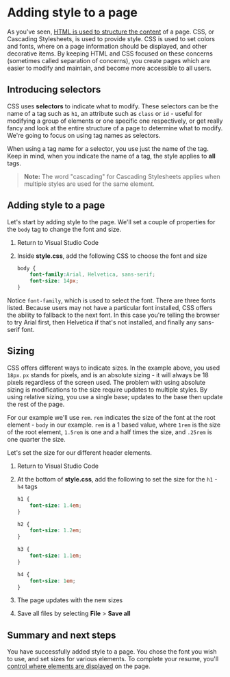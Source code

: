 # Adding style to a page

As you've seen, [HTML is used to structure the content](./2-add-content.md) of a page. CSS, or Cascading Stylesheets, is used to provide style. CSS is used to set colors and fonts, where on a page information should be displayed, and other decorative items. By keeping HTML and CSS focused on these concerns (sometimes called separation of concerns), you create pages which are easier to modify and maintain, and become more accessible to all users.

## Introducing selectors

CSS uses **selectors** to indicate what to modify. These selectors can be the name of a tag such as `h1`, an attribute such as `class` or `id` - useful for modifying a group of elements or one specific one respectively, or get really fancy and look at the entire structure of a page to determine what to modify. We're going to focus on using tag names as selectors.

When using a tag name for a selector, you use just the name of the tag. Keep in mind, when you indicate the name of a tag, the style applies to **all** tags.

> **Note:** The word "cascading" for Cascading Stylesheets applies when multiple styles are used for the same element.

## Adding style to a page

Let's start by adding style to the page. We'll set a couple of properties for the `body` tag to change the font and size.

1. Return to Visual Studio Code
1. Inside **style.css**, add the following CSS to choose the font and size

    ```css
    body {
        font-family:Arial, Helvetica, sans-serif;
        font-size: 14px;
    }
    ```

Notice `font-family`, which is used to select the font. There are three fonts listed. Because users may not have a particular font installed, CSS offers the ability to fallback to the next font. In this case you're telling the browser to try Arial first, then Helvetica if that's not installed, and finally any sans-serif font.

## Sizing

CSS offers different ways to indicate sizes. In the example above, you used `18px`. `px` stands for pixels, and is an absolute sizing - it will always be 18 pixels regardless of the screen used. The problem with using absolute sizing is modifications to the size require updates to multiple styles. By using relative sizing, you use a single base; updates to the base then update the rest of the page.

For our example we'll use `rem`. `rem` indicates the size of the font at the root element - `body` in our example. `rem` is a 1 based value, where `1rem` is the size of the root element, `1.5rem` is one and a half times the size, and `.25rem` is one quarter the size.

Let's set the size for our different header elements.

1. Return to Visual Studio Code
1. At the bottom of **style.css**, add the following to set the size for the `h1` - `h4` tags

    ```css
    h1 {
        font-size: 1.4em;
    }

    h2 {
        font-size: 1.2em;
    }

    h3 {
        font-size: 1.1em;
    }

    h4 {
        font-size: 1em;
    }
    ```

1. The page updates with the new sizes
1. Save all files by selecting **File** > **Save all**

## Summary and next steps

You have successfully added style to a page. You chose the font you wish to use, and set sizes for various elements. To complete your resume, you'll [control where elements are displayed](./4-location.md) on the page.
